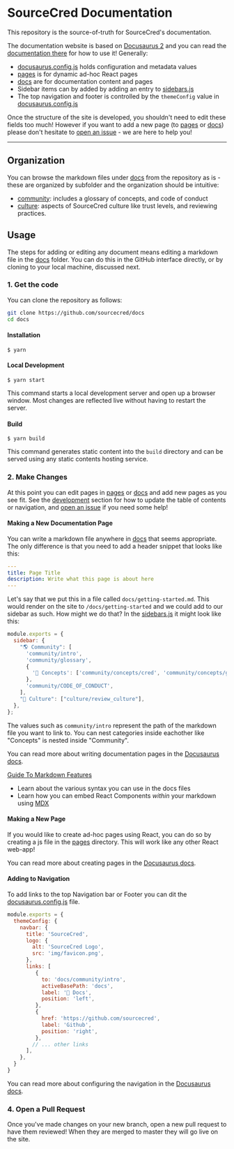 # SourceCred Documentation

This repository is the source-of-truth for SourceCred's documentation.

The documentation website is based on [Docusaurus 2](https://v2.docusaurus.io/)
and you can read the [documentation there](https://v2.docusaurus.io/docs/introduction) for how to use it! Generally:

 - [docusaurus.config.js](docusaurus.config.js) holds configuration and metadata values
 - [pages](pages) is for dynamic ad-hoc React pages
 - [docs](docs) are for documentation content and pages
 - Sidebar items can by added by adding an entry to [sidebars.js](sidebars.js)
 - The top navigation and footer is controlled by the `themeConfig` value in [docusaurus.config.js](docusaurus.config.js)

Once the structure of the site is developed, you shouldn't need to edit these fields too much!
However if you want to add a new page (to [pages](pages) or [docs](docs)) please don't
hesitate to [open an issue](https://github.com/sourcecred/docs/issues) - we are here to help you!

---

## Organization

You can browse the markdown files under [docs](docs) from the repository
as is - these are organized by subfolder and the organization should be intuitive:

 - [community](docs/community): includes a glossary of concepts, and code of conduct
 - [culture](docs/culture): aspects of SourceCred culture like trust levels, and reviewing practices.

## Usage

The steps for adding or editing any document means editing a markdown file in
the [docs](docs) folder. You can do this in the GitHub interface directly,
or by cloning to your local machine, discussed next.

### 1. Get the code

You can clone the repository as follows:

```bash
git clone https://github.com/sourcecred/docs
cd docs
```

#### Installation

```
$ yarn
```

#### Local Development

```
$ yarn start
```

This command starts a local development server and open up a browser window. Most changes are reflected live without having to restart the server.

#### Build

```
$ yarn build
```

This command generates static content into the `build` directory and can be served using any static contents hosting service.


### 2. Make Changes

At this point you can edit pages in [pages](pages) or [docs](docs) and add new pages
as you see fit. See the [development](#development) section for how to update the table of
contents or navigation, and [open an issue](https://github.com/sourcecred/docs/issues) 
if you need some help! 

#### Making a New Documentation Page

You can write a markdown file anywhere in [docs](docs) that seems appropriate.
The only difference is that you need to add a header snippet that looks like this:

```yaml
---
title: Page Title
description: Write what this page is about here
---
```

Let's say that we put this in a file called `docs/getting-started.md`. This
would render on the site to `/docs/getting-started` and we could add to our sidebar
as such. How might we do that? In the [sidebars.js](sidebars.js) it might look
like this:

```js
module.exports = {
  sidebar: {
    "🌎 Community": [
      'community/intro',
      'community/glossary',
      {
        '🧠 Concepts': ['community/concepts/cred', 'community/concepts/grain', 'community/concepts/champion', 'community/concepts/deep-then-wide', 'community/concepts/bikeshedding'],
      },
      'community/CODE_OF_CONDUCT',
    ],
    "🌟 Culture": ["culture/review_culture"],
  },
};
```

The values such as `community/intro` represent the path of the markdown file you want to link to. You can nest categories inside eachother like "Concepts" is nested inside "Community".

You can read more about writing documentation pages in the [Docusaurus docs](https://v2.docusaurus.io/docs/docs).

[Guide To Markdown Features](https://v2.docusaurus.io/docs/markdown-features)
- Learn about the various syntax you can use in the docs files
- Learn how you can embed React Components *within* your markdown using [MDX](https://mdxjs.com)


#### Making a New Page

If you would like to create ad-hoc pages using React, you can do so by creating a js file in the [pages](pages) directory. This will work like any other React web-app!

You can read more about creating pages in the [Docusaurus docs](https://v2.docusaurus.io/docs/creating-pages).


#### Adding to Navigation

To add links to the top Navigation bar or Footer you can dit the [docusaurus.config.js](docusaurus.config.js) file.

```js
module.exports = {
  themeConfig: {
    navbar: {
      title: 'SourceCred',
      logo: {
        alt: 'SourceCred Logo',
        src: 'img/favicon.png',
      },
      links: [
         {
           to: 'docs/community/intro',
           activeBasePath: 'docs',
           label: '📖 Docs',
           position: 'left',
         },
         {
           href: 'https://github.com/sourcecred',
           label: 'Github',
           position: 'right',
         },
        // ... other links
      ],
    },
  }
}
```

You can read more about configuring the navigation in the [Docusaurus docs](https://v2.docusaurus.io/docs/docusaurus.config.js#themeconfig).


### 4. Open a Pull Request

Once you've made changes on your new branch, open a new pull request to have them
reviewed! When they are merged to master they will go live on the site.




